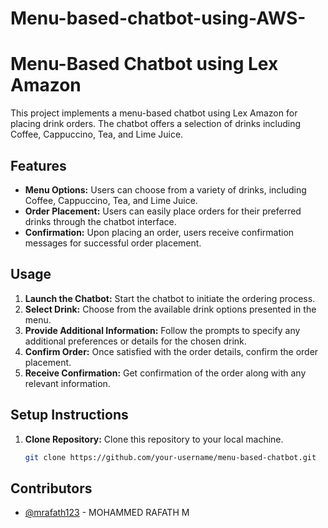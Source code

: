 # Menu-based-chatbot-using-AWS-







# Menu-Based Chatbot using Lex Amazon

This project implements a menu-based chatbot using Lex Amazon for placing drink orders. The chatbot offers a selection of drinks including Coffee, Cappuccino, Tea, and Lime Juice.

## Features

- **Menu Options:** Users can choose from a variety of drinks, including Coffee, Cappuccino, Tea, and Lime Juice.
- **Order Placement:** Users can easily place orders for their preferred drinks through the chatbot interface.
- **Confirmation:** Upon placing an order, users receive confirmation messages for successful order placement.

## Usage

1. **Launch the Chatbot:** Start the chatbot to initiate the ordering process.
2. **Select Drink:** Choose from the available drink options presented in the menu.
3. **Provide Additional Information:** Follow the prompts to specify any additional preferences or details for the chosen drink.
4. **Confirm Order:** Once satisfied with the order details, confirm the order placement.
5. **Receive Confirmation:** Get confirmation of the order along with any relevant information.

## Setup Instructions

1. **Clone Repository:** Clone this repository to your local machine.
   ```bash
   git clone https://github.com/your-username/menu-based-chatbot.git

## Contributors

- [@mrafath123](https://github.com/mrafath123) - MOHAMMED RAFATH M 
